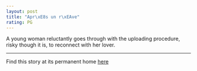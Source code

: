 ```yaml
---
layout: post
title: "Apr\xE8s un r\xEAve"
rating: PG
---
```


A young woman reluctantly goes through with the uploading procedure, risky though it is, to reconnect with her lover.

-----

Find this story at its permanent home [here](/fiction/post-self/apres-un-reve)
